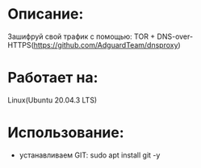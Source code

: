 # Описание:

Зашифруй свой трафик с помощью:
  TOR + DNS-over-HTTPS(https://github.com/AdguardTeam/dnsproxy)
# Работает на:

Linux(Ubuntu 20.04.3 LTS)
# Использование:

- устанавливаем GIT:
  sudo apt install git -y
